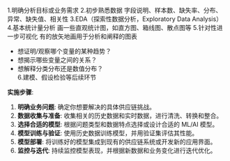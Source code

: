 1.明确分析目标或业务需求
2.初步熟悉数据
字段说明、样本数、缺失率、分布、异常、缺失值、相关性
3.EDA（探索性数据分析，Exploratory Data Analysis）
4.基本统计量分析
画一些直观统计图，如直方图、箱线图、散点图等
5.针对性进一步可视化
有的放矢地画用于分析和阐释的图表
   - 想证明/观察哪个变量的某种趋势？  
   - 想揭示哪些变量之间的关系？  
   - 想解释分类分布还是数值分布？  
6.建模、假设检验等后续环节

**实施步骤**:

1.  **明确业务问题**: 确定你想要解决的具体供应链挑战。
2.  **数据收集与准备**: 收集相关的历史数据和实时数据，进行清洗、转换和整合。
3.  **选择合适的模型**: 根据问题类型和数据特点选择或设计合适的 ML/AI 模型。
4.  **模型训练与验证**: 使用历史数据训练模型，并用验证集评估其性能。
5.  **模型部署**: 将训练好的模型集成到现有的供应链系统或开发新的应用界面。
6.  **监控与迭代**: 持续监控模型表现，并根据新数据和业务变化进行迭代优化。